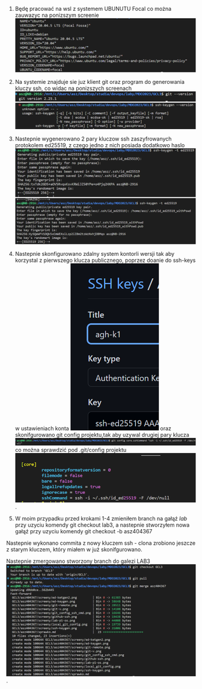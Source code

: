 

1. Będę pracować na wsl z systemem UBUNUTU Focal co można zauwazyc na ponizszym screenie
![alt text](./screeny/lab-p1-os.png)
2.  Na systemie znajduje sie juz klient git oraz program do generowania kluczy ssh, co widac na ponizszych screenach
![alt text](./screeny/git-v.png)
![alt text](./screeny/ssh-keygen.png)
3. Nastepnie wygenerowano 2 pary kluczow ssh zaszyfrowanych protokolem ed25519, z czego jedno z nich posiada dodatkowo haslo
![alt text](./screeny/ed-keygen.png)
![alt text](./screeny/ed-ketgen2.png)
4. Nastepnie skonfigurowano zdalny system kontorli wersji tak aby korzystal z pierwszego klucza publicznego, poprzez doanie do ssh-keys w ustawieniach konta
![alt text](./screeny/github-ssh.png)
oraz skonifgurowano git config projektu,tak aby uzywal drugiej pary klucza
![alt text](./screeny/git_config_ssh_cmd.png)
co można sprawdzić pod .git/config projektu
![alt text](./screeny/local_git_config.png).

5. W moim przypadku przed krokami 1-4 zmieniłem branch na gałąź *lab* przy uzyciu komendy git checkout lab3, a nastepnie stworzyłem nowa gałąź przy uzyciu komendy git checkout -b asz404367

Nastepnie wykonano commita z nowy kluczem ssh - clona zrobiono jeszcze z starym kluczem, który miałem w już skonifgurowano.

Nastepnie zmergowano stworzony branch do galezi LAB3 
![alt text](./screeny/merge.png).



